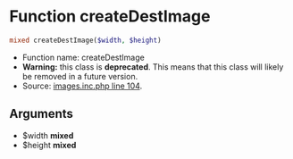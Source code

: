 Function createDestImage
===========================





```php
mixed createDestImage($width, $height)
```

* Function name: createDestImage
* **Warning:** this class is **deprecated**. This means that this class will likely be removed in a future version.
* Source: [images.inc.php line 104](https://github.com/PrestaShop/PrestaShop/blob/1.6.1.1/images.inc.php#L104).

Arguments
---------

* $width **mixed**
* $height **mixed**

